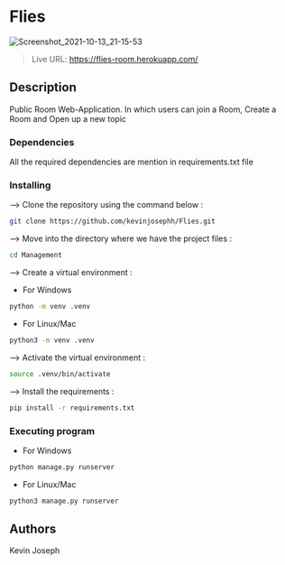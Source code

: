 # Flies

![Screenshot_2021-10-13_21-15-53](https://user-images.githubusercontent.com/38029772/137753113-9c643020-1894-4d17-a56e-5e5f26ac5f52.png)

> Live URL: https://flies-room.herokuapp.com/
## Description
Public Room Web-Application. In which users can join a Room, Create a Room and Open up a new topic

### Dependencies

All the required dependencies are mention in requirements.txt file

### Installing
--> Clone the repository using the command below :
```bash
git clone https://github.com/kevinjosephh/Flies.git

```
--> Move into the directory where we have the project files : 
```bash
cd Management

```
--> Create a virtual environment :
* For Windows
```bash
python -m venv .venv

```
* For Linux/Mac
```bash
python3 -m venv .venv

```
--> Activate the virtual environment :
```bash
source .venv/bin/activate

```
--> Install the requirements :
```bash
pip install -r requirements.txt
```

### Executing program
* For Windows
```bash
python manage.py runserver
```

* For Linux/Mac
```bash
python3 manage.py runserver
```

## Authors

Kevin Joseph
